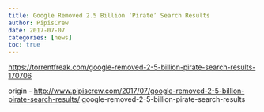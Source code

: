 ```yaml
---
title: Google Removed 2.5 Billion ‘Pirate’ Search Results
author: PipisCrew
date: 2017-07-07
categories: [news]
toc: true
---
```


https://torrentfreak.com/google-removed-2-5-billion-pirate-search-results-170706

origin - http://www.pipiscrew.com/2017/07/google-removed-2-5-billion-pirate-search-results/ google-removed-2-5-billion-pirate-search-results